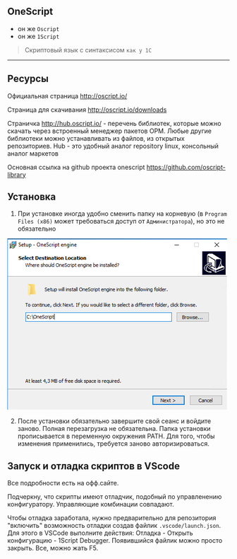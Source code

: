## OneScript

- он же `Oscript`
- он же `1Script`

> Скриптовый язык с синтаксисом `как у 1С` 

---

## Ресурсы

Официальная страница http://oscript.io/

Страница для скачивания http://oscript.io/downloads

Страничка http://hub.oscript.io/ - перечень библиотек, которые можно скачать через встроенный менеджер пакетов OPM. Любые другие библиотеки можно устанавливать из файлов, из открытых репозиториев. Нub - это удобный аналог repository linux, консольный аналог маркетов

Основная ссылка на github проекта onescript https://github.com/oscript-library

## Установка

1. При установке иногда удобно сменить папку на корневую (в `Program Files (x86)` может требоваться доступ от `Администратора`), но это не обязательно

![image](Установка1S01.png)

2. После установки обязательно завершите свой сеанс и войдите заново. Полная перезагрузка не обязательна.
Папка установки прописывается в переменную окружения PATH. Для того, чтобы изменения применились, требуется заново авторизироваться. 

## Запуск и отладка скриптов в VScode

Все подробности есть на офф.сайте.

Подчеркну, что скрипты имеют отладчик, подобный по управленению конфигуратору. Управляющие комбинации совпадают.

Чтобы отладка заработала, нужно предварительно для репозитория "включить" возможность отладки создав файлик `.vscode/launch.json`. Для этого в VSCode выполните действия: Отладка - Открыть конфигурацию - 1Script Debugger. Появившийся файлик можно просто закрыть. Все, можно жать F5.
